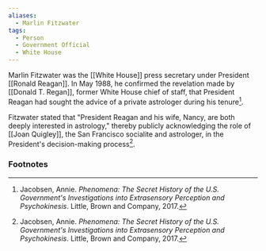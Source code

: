 ```yaml
---
aliases:
  - Marlin Fitzwater
tags:
  - Person
  - Government Official
  - White House
---
```

Marlin Fitzwater was the [[White House]] press secretary under President [[Ronald Reagan]]. In May 1988, he confirmed the revelation made by [[Donald T. Regan]], former White House chief of staff, that President Reagan had sought the advice of a private astrologer during his tenure[^1].

Fitzwater stated that "President Reagan and his wife, Nancy, are both deeply interested in astrology," thereby publicly acknowledging the role of [[Joan Quigley]], the San Francisco socialite and astrologer, in the President's decision-making process[^1].

### Footnotes
[^1]: Jacobsen, Annie. *Phenomena: The Secret History of the U.S. Government's Investigations into Extrasensory Perception and Psychokinesis*. Little, Brown and Company, 2017.
